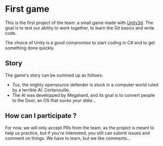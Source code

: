 # First game
This is the first project of the team: a small game made with [Unity3d](http://unity3d.com). The goal is to test our ability to work together, to learn the Git basics and write code.

The choice of Unity is a good compromise to start coding in C# and to get something done quickly.

## Story
The game's story can be summed up as follows:
  - Tux, the mighty opensource defender is stuck in a computer world ruled by a terrible AI: Cortanouille.
  - The AI was developped by Megahard, and its goal is to convert people to the Door, an OS that sucks _your data_...

## How can I participate ?
For now, we will only accept PRs from the team, as the project is meant to help us practice, but if you're interested, you still can submit issues and comment on things. We have to learn, but we like comments...
